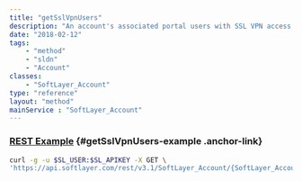 ```yaml
---
title: "getSslVpnUsers"
description: "An account's associated portal users with SSL VPN access."
date: "2018-02-12"
tags:
    - "method"
    - "sldn"
    - "Account"
classes:
    - "SoftLayer_Account"
type: "reference"
layout: "method"
mainService : "SoftLayer_Account"
---
```


### [REST Example](#getSslVpnUsers-example) <a href="/article/rest/"><i class="fas fa-question"></i></a> {#getSslVpnUsers-example .anchor-link} 
```bash
curl -g -u $SL_USER:$SL_APIKEY -X GET \
'https://api.softlayer.com/rest/v3.1/SoftLayer_Account/{SoftLayer_AccountID}/getSslVpnUsers'
```
